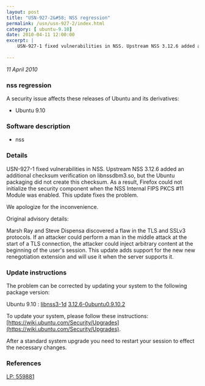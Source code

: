 ```yaml
---
layout: post
title: "USN-927-2&#58; NSS regression"
permalink: /usn/usn-927-2/index.html
category: [ ubuntu-9.10]
date: 2010-04-11 12:00:00
excerpt: |
    USN-927-1 fixed vulnerabilities in NSS. Upstream NSS 3.12.6 added an additional checksum verification on libnssdbm3.so, but the Ubuntu packaging did not create this checksum. As a result, Firefox could not initialize the security component when the NSS Internal FIPS PKCS #11 Module was enabled. This update fixes the problem.
    
--- 
```

 
 

*11 April 2010*

### nss regression

A security issue affects these releases of Ubuntu and its derivatives:

* Ubuntu 9.10

### Software description

* nss 

### Details

USN-927-1 fixed vulnerabilities in NSS. Upstream NSS 3.12.6 added an additional checksum verification on libnssdbm3.so, but the Ubuntu packaging did not create this checksum. As a result, Firefox could not initialize the security component when the NSS Internal FIPS PKCS #11 Module was enabled. This update fixes the problem.

We apologize for the inconvenience.

Original advisory details:

 Marsh Ray and Steve Dispensa discovered a flaw in the TLS and SSLv3 protocols. If an attacker could perform a man in the middle attack at the start of a TLS connection, the attacker could inject arbitrary content at the beginning of the user&#39;s session. This update adds support for the new new renegotiation extension and will use it when the server supports it. 

### Update instructions

The problem can be corrected by updating your system to the following package version:

Ubuntu 9.10
 : [libnss3-1d](https://launchpad.net/ubuntu/+source/nss) <span> [3.12.6-0ubuntu0.9.10.2](https://launchpad.net/ubuntu/+source/nss/3.12.6-0ubuntu0.9.10.2) </span> 

To update your system, please follow these instructions: [https://wiki.ubuntu.com/Security/Upgrades](https://wiki.ubuntu.com/Security/Upgrades).

After a standard system upgrade you need to restart your session to effect the necessary changes. 

### References

 
 [LP: 559881](https://launchpad.net/bugs/559881)
 


